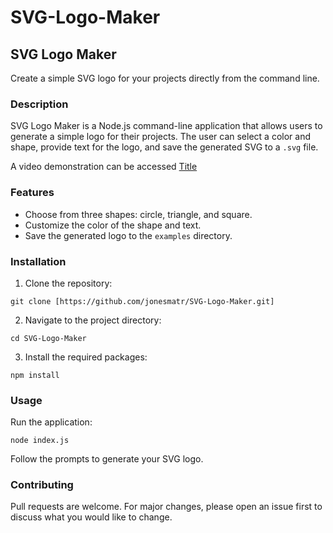 # SVG-Logo-Maker

## SVG Logo Maker

Create a simple SVG logo for your projects directly from the command line.

### Description

SVG Logo Maker is a Node.js command-line application that allows users to generate a simple logo for their projects. The user can select a color and shape, provide text for the logo, and save the generated SVG to a `.svg` file.

A video demonstration can be accessed [Title](https://drive.google.com/file/d/1HsCI8LUHwYFC36iRRzDOHIzHpMzy1JQR/view?usp=sharing)

### Features

- Choose from three shapes: circle, triangle, and square.
- Customize the color of the shape and text.
- Save the generated logo to the `examples` directory.

### Installation

1. Clone the repository:

```
git clone [https://github.com/jonesmatr/SVG-Logo-Maker.git]
```

2. Navigate to the project directory:

```
cd SVG-Logo-Maker
```

3. Install the required packages:

```
npm install
```

### Usage

Run the application:

```
node index.js
```

Follow the prompts to generate your SVG logo.

### Contributing

Pull requests are welcome. For major changes, please open an issue first to discuss what you would like to change.